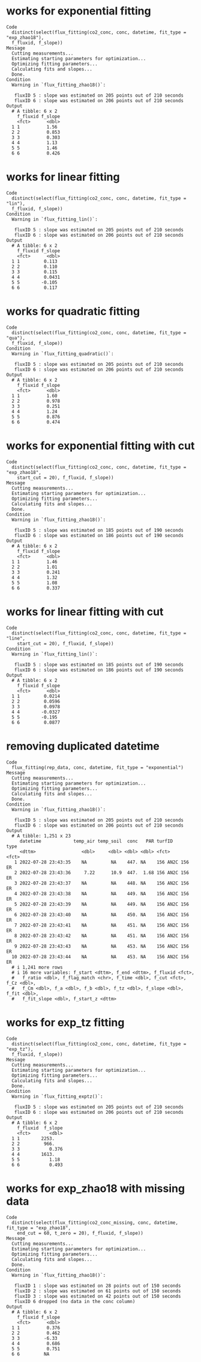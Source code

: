 # works for exponential fitting

    Code
      distinct(select(flux_fitting(co2_conc, conc, datetime, fit_type = "exp_zhao18"),
      f_fluxid, f_slope))
    Message
      Cutting measurements...
      Estimating starting parameters for optimization...
      Optimizing fitting parameters...
      Calculating fits and slopes...
      Done.
    Condition
      Warning in `flux_fitting_zhao18()`:
      
       fluxID 5 : slope was estimated on 205 points out of 210 seconds
       fluxID 6 : slope was estimated on 206 points out of 210 seconds
    Output
      # A tibble: 6 x 2
        f_fluxid f_slope
        <fct>      <dbl>
      1 1          1.56 
      2 2          0.853
      3 3          0.303
      4 4          1.13 
      5 5          1.46 
      6 6          0.426

# works for linear fitting

    Code
      distinct(select(flux_fitting(co2_conc, conc, datetime, fit_type = "lin"),
      f_fluxid, f_slope))
    Condition
      Warning in `flux_fitting_lin()`:
      
       fluxID 5 : slope was estimated on 205 points out of 210 seconds
       fluxID 6 : slope was estimated on 206 points out of 210 seconds
    Output
      # A tibble: 6 x 2
        f_fluxid f_slope
        <fct>      <dbl>
      1 1         0.113 
      2 2         0.110 
      3 3         0.115 
      4 4         0.0431
      5 5        -0.105 
      6 6         0.117 

# works for quadratic fitting

    Code
      distinct(select(flux_fitting(co2_conc, conc, datetime, fit_type = "qua"),
      f_fluxid, f_slope))
    Condition
      Warning in `flux_fitting_quadratic()`:
      
       fluxID 5 : slope was estimated on 205 points out of 210 seconds
       fluxID 6 : slope was estimated on 206 points out of 210 seconds
    Output
      # A tibble: 6 x 2
        f_fluxid f_slope
        <fct>      <dbl>
      1 1          1.60 
      2 2          0.978
      3 3          0.251
      4 4          1.24 
      5 5          0.876
      6 6          0.474

# works for exponential fitting with cut

    Code
      distinct(select(flux_fitting(co2_conc, conc, datetime, fit_type = "exp_zhao18",
        start_cut = 20), f_fluxid, f_slope))
    Message
      Cutting measurements...
      Estimating starting parameters for optimization...
      Optimizing fitting parameters...
      Calculating fits and slopes...
      Done.
    Condition
      Warning in `flux_fitting_zhao18()`:
      
       fluxID 5 : slope was estimated on 185 points out of 190 seconds
       fluxID 6 : slope was estimated on 186 points out of 190 seconds
    Output
      # A tibble: 6 x 2
        f_fluxid f_slope
        <fct>      <dbl>
      1 1          1.46 
      2 2          1.01 
      3 3          0.241
      4 4          1.32 
      5 5          1.08 
      6 6          0.337

# works for linear fitting with cut

    Code
      distinct(select(flux_fitting(co2_conc, conc, datetime, fit_type = "line",
        start_cut = 20), f_fluxid, f_slope))
    Condition
      Warning in `flux_fitting_lin()`:
      
       fluxID 5 : slope was estimated on 185 points out of 190 seconds
       fluxID 6 : slope was estimated on 186 points out of 190 seconds
    Output
      # A tibble: 6 x 2
        f_fluxid f_slope
        <fct>      <dbl>
      1 1         0.0214
      2 2         0.0596
      3 3         0.0978
      4 4        -0.0327
      5 5        -0.195 
      6 6         0.0877

# removing duplicated datetime

    Code
      flux_fitting(rep_data, conc, datetime, fit_type = "exponential")
    Message
      Cutting measurements...
      Estimating starting parameters for optimization...
      Optimizing fitting parameters...
      Calculating fits and slopes...
      Done.
    Condition
      Warning in `flux_fitting_zhao18()`:
      
       fluxID 5 : slope was estimated on 205 points out of 210 seconds
       fluxID 6 : slope was estimated on 206 points out of 210 seconds
    Output
      # A tibble: 1,251 x 23
         datetime            temp_air temp_soil  conc   PAR turfID       type 
         <dttm>                 <dbl>     <dbl> <dbl> <dbl> <fct>        <fct>
       1 2022-07-28 23:43:35    NA         NA    447. NA    156 AN2C 156 ER   
       2 2022-07-28 23:43:36     7.22      10.9  447.  1.68 156 AN2C 156 ER   
       3 2022-07-28 23:43:37    NA         NA    448. NA    156 AN2C 156 ER   
       4 2022-07-28 23:43:38    NA         NA    449. NA    156 AN2C 156 ER   
       5 2022-07-28 23:43:39    NA         NA    449. NA    156 AN2C 156 ER   
       6 2022-07-28 23:43:40    NA         NA    450. NA    156 AN2C 156 ER   
       7 2022-07-28 23:43:41    NA         NA    451. NA    156 AN2C 156 ER   
       8 2022-07-28 23:43:42    NA         NA    451. NA    156 AN2C 156 ER   
       9 2022-07-28 23:43:43    NA         NA    453. NA    156 AN2C 156 ER   
      10 2022-07-28 23:43:44    NA         NA    453. NA    156 AN2C 156 ER   
      # i 1,241 more rows
      # i 16 more variables: f_start <dttm>, f_end <dttm>, f_fluxid <fct>,
      #   f_ratio <dbl>, f_flag_match <chr>, f_time <dbl>, f_cut <fct>, f_Cz <dbl>,
      #   f_Cm <dbl>, f_a <dbl>, f_b <dbl>, f_tz <dbl>, f_slope <dbl>, f_fit <dbl>,
      #   f_fit_slope <dbl>, f_start_z <dttm>

# works for exp_tz fitting

    Code
      distinct(select(flux_fitting(co2_conc, conc, datetime, fit_type = "exp_tz"),
      f_fluxid, f_slope))
    Message
      Cutting measurements...
      Estimating starting parameters for optimization...
      Optimizing fitting parameters...
      Calculating fits and slopes...
      Done.
    Condition
      Warning in `flux_fitting_exptz()`:
      
       fluxID 5 : slope was estimated on 205 points out of 210 seconds
       fluxID 6 : slope was estimated on 206 points out of 210 seconds
    Output
      # A tibble: 6 x 2
        f_fluxid  f_slope
        <fct>       <dbl>
      1 1        2253.   
      2 2         966.   
      3 3           0.376
      4 4        1613.   
      5 5           1.18 
      6 6           0.493

# works for exp_zhao18 with missing data

    Code
      distinct(select(flux_fitting(co2_conc_missing, conc, datetime, fit_type = "exp_zhao18",
        end_cut = 60, t_zero = 20), f_fluxid, f_slope))
    Message
      Cutting measurements...
      Estimating starting parameters for optimization...
      Optimizing fitting parameters...
      Calculating fits and slopes...
      Done.
    Condition
      Warning in `flux_fitting_zhao18()`:
      
       fluxID 1 : slope was estimated on 28 points out of 150 seconds
       fluxID 2 : slope was estimated on 61 points out of 150 seconds
       fluxID 3 : slope was estimated on 42 points out of 150 seconds
       fluxID 6 dropped (no data in the conc column)
    Output
      # A tibble: 6 x 2
        f_fluxid f_slope
        <fct>      <dbl>
      1 1          0.376
      2 2          0.462
      3 3         -6.33 
      4 4          0.686
      5 5          0.751
      6 6         NA    

